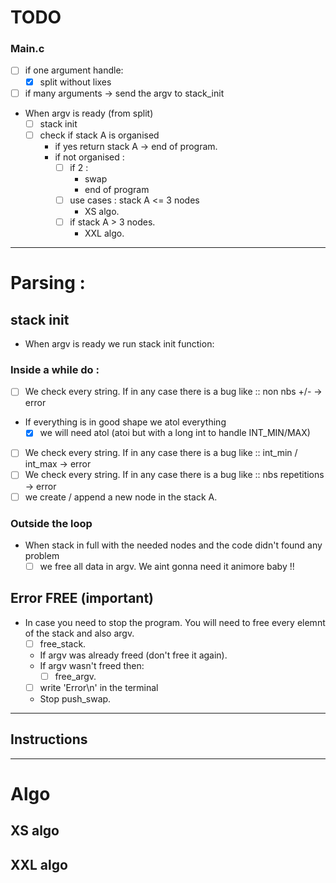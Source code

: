 # TODO

### Main.c
- [ ] if one argument handle:
	- [x] split without lixes
- [ ] if many arguments -> send the argv to stack_init
- When argv is ready (from split)
	- [ ] stack init
	- [ ] check if stack A is organised
		- if yes return stack A -> end of program.
		- if not organised :
			- [ ] if 2 :
				- swap
				- end of program
			- [ ] use cases : stack A <= 3 nodes
				- XS algo.
			- [ ] if stack A > 3 nodes.
				- XXL algo.
---
# Parsing :

## stack init
- When argv is ready we run stack init function: 

### Inside a while do :
- [ ] We check every string. If in any case there is a bug like ::	  non nbs +/-           -> error
- If everything is in good shape we atol everything
	- [x] we will need atol (atoi but with a long int to handle INT_MIN/MAX)
- [ ] We check every string. If in any case there is a bug like ::	  int_min  / int_max    -> error
- [ ] We check every string. If in any case there is a bug like ::	  nbs repetitions		-> error
- [ ] we create / append a new node in the stack A.

### Outside the loop
- When stack in full with the needed nodes and the code didn't found any problem
	- [ ] we free all data in argv. We aint gonna need it animore baby !!

## Error FREE (important)
- In case you need to stop the program. You will need to free every elemnt of the stack and also argv. 
	- [ ] free_stack.
	- If argv was already freed (don't free it again).
	- If argv wasn't freed then: 
		- [ ] free_argv.
	- [ ] write 'Error\n' in the terminal
	- Stop push_swap. 

--- 
## Instructions

---
# Algo

## XS algo

## XXL algo